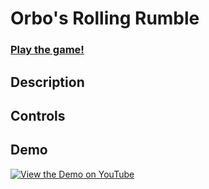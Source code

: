# Orbo's Rolling Rumble
### [Play the game!](https://ctom314.itch.io/orbos-rolling-rumble)

## Description


## Controls

 
## Demo
[![View the Demo on YouTube](https://img.youtube.com/vi/j4JIMepwgpI/0.jpg)](https://www.youtube.com/watch?v=j4JIMepwgpI)
